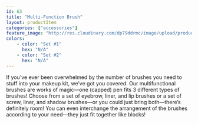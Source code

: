 ```yaml
---
id: 63
title: "Multi-Function Brush"
layout: productItem
categories: ["accessories"]
feature_image: "http://res.cloudinary.com/dp79ddrmc/image/upload/products/multiFunctionBrush.jpg"
colors:
    - color: "Set #1"
      hex: "N/A"
    - color: "Set #2"
      hex: "N/A"
---
```

If you’ve ever been overwhelmed by the number of brushes you need to stuff into your makeup kit, we’ve got you covered. Our multifunctional brushes are works of magic—one (capped) pen fits 3 different types of brushes! Choose from a set of eyebrow, liner, and lip brushes or a set of screw, liner, and shadow brushes—or you could just bring both—there’s definitely room! You can even interchange the arrangement of the brushes according to your need—they just fit together like blocks!
